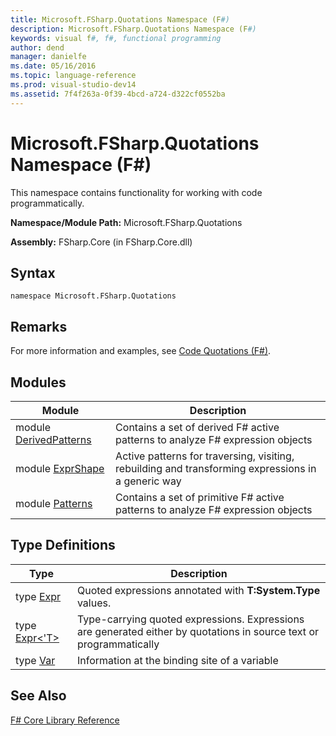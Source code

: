 ```yaml
---
title: Microsoft.FSharp.Quotations Namespace (F#)
description: Microsoft.FSharp.Quotations Namespace (F#)
keywords: visual f#, f#, functional programming
author: dend
manager: danielfe
ms.date: 05/16/2016
ms.topic: language-reference
ms.prod: visual-studio-dev14
ms.assetid: 7f4f263a-0f39-4bcd-a724-d322cf0552ba 
---
```


# Microsoft.FSharp.Quotations Namespace (F#)

This namespace contains functionality for working with code programmatically.

**Namespace/Module Path:** Microsoft.FSharp.Quotations

**Assembly:** FSharp.Core (in FSharp.Core.dll)


## Syntax

```
namespace Microsoft.FSharp.Quotations
```

## Remarks
For more information and examples, see [Code Quotations &#40;F&#35;&#41;](Code-Quotations-%5BFSharp%5D.md).


## Modules


|Module|Description|
|------|-----------|
|module [DerivedPatterns](http://msdn.microsoft.com/en-us/library/d2434a6e-ae7b-4f3d-b567-c162938bc9cd)|Contains a set of derived F# active patterns to analyze F# expression objects|
|module [ExprShape](http://msdn.microsoft.com/en-us/library/7685150e-2432-4d39-9338-57292eff18de)|Active patterns for traversing, visiting, rebuilding and transforming expressions in a generic way|
|module [Patterns](http://msdn.microsoft.com/en-us/library/093944a9-c752-403a-8983-5fcd5dbf92a4)|Contains a set of primitive F# active patterns to analyze F# expression objects|

## Type Definitions


|Type|Description|
|----|-----------|
|type [Expr](http://msdn.microsoft.com/en-us/library/ed6a2caf-69d4-45c2-ab97-e9b3be9bce65)|Quoted expressions annotated with **T:System.Type** values.|
|type [Expr&lt;'T&gt;](http://msdn.microsoft.com/en-us/library/975ca4d3-ac2b-46db-9f01-23cf8b190c6e)|Type-carrying quoted expressions. Expressions are generated either by quotations in source text or programmatically|
|type [Var](http://msdn.microsoft.com/en-us/library/2b1237f9-d897-4bcf-872a-4a297db3f7b5)|Information at the binding site of a variable|

## See Also
[F&#35; Core Library Reference](FSharp-Core-Library-Reference.md)

